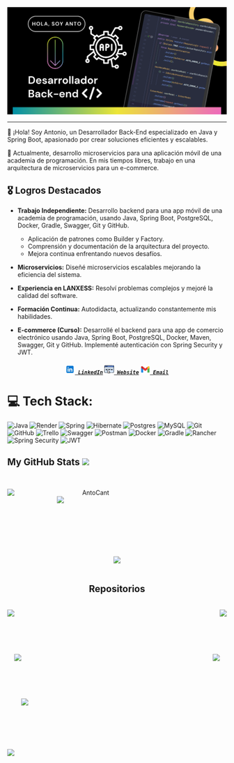 <img src="https://github.com/AntoCant/AntoCant/raw/main/image/abo.png" alt="Image of Antonio">

---
👋 ¡Hola! Soy Antonio, un Desarrollador Back-End especializado en Java y Spring Boot, apasionado por crear soluciones eficientes y escalables.

💼 Actualmente, desarrollo microservicios para una aplicación móvil de una academia de programación. En mis tiempos libres, trabajo en una arquitectura de microservicios para un e-commerce.

## 🎖️ Logros Destacados

- **Trabajo Independiente:** Desarrollo backend para una app móvil de una academia de programación, usando Java, Spring Boot, PostgreSQL, Docker, Gradle, Swagger, Git y GitHub.
  - Aplicación de patrones como Builder y Factory.
  - Comprensión y documentación de la arquitectura del proyecto.
  - Mejora continua enfrentando nuevos desafíos.

- **Microservicios:** Diseñé microservicios escalables mejorando la eficiencia del sistema.

- **Experiencia en LANXESS:** Resolví problemas complejos y mejoré la calidad del software.

- **Formación Continua:** Autodidacta, actualizando constantemente mis habilidades.

- **E-commerce (Curso):** Desarrollé el backend para una app de comercio electrónico usando Java, Spring Boot, PostgreSQL, Docker, Maven, Swagger, Git y GitHub. Implementé autenticación con Spring Security y JWT.



<h5 align="center">
  <code><a href="https://linkedin.com/in/antonio-canteros/" title="LinkedIn Profile"><img width="22" src="https://github.com/AntoCant/AntoCant/raw/main/image/linkedin.png"> LinkedIn</a></code>
  <code><a href="https://antoniocanteros.com" title="Website"><img width="22" src="https://github.com/AntoCant/AntoCant/raw/main/image/web.png"> Website</a></code>
  <code><a href="mailto:antonio.canteros.alberto@gmail.com" title="Email"><img width="22" src="https://github.com/AntoCant/AntoCant/raw/main/image/gmail.png"> Email</a></code>
</h5>






<!-- Conecct section -->

# 💻 Tech Stack:
![Java](https://img.shields.io/badge/java-%23ED8B00.svg?style=flat&logo=openjdk&logoColor=white) ![Render](https://img.shields.io/badge/Render-%46E3B7.svg?style=flat&logo=render&logoColor=white) ![Spring](https://img.shields.io/badge/spring-%236DB33F.svg?style=flat&logo=spring&logoColor=white) 
![Hibernate](https://img.shields.io/badge/Hibernate-59666C?style=flat&logo=Hibernate&logoColor=white) ![Postgres](https://img.shields.io/badge/postgres-%23316192.svg?style=flat&logo=postgresql&logoColor=white) ![MySQL](https://img.shields.io/badge/mysql-4479A1.svg?style=flat&logo=mysql&logoColor=white) 
![Git](https://img.shields.io/badge/git-%23F05033.svg?style=flat&logo=git&logoColor=white) ![GitHub](https://img.shields.io/badge/github-%23121011.svg?style=flat&logo=github&logoColor=white) ![Trello](https://img.shields.io/badge/Trello-%23026AA7.svg?style=flat&logo=Trello&logoColor=white) 
![Swagger](https://img.shields.io/badge/-Swagger-%23Clojure?style=flat&logo=swagger&logoColor=white) ![Postman](https://img.shields.io/badge/Postman-FF6C37?style=flat&logo=postman&logoColor=white) ![Docker](https://img.shields.io/badge/docker-%230db7ed.svg?style=flat&logo=docker&logoColor=white) 
![Gradle](https://img.shields.io/badge/Gradle-02303A.svg?style=flat&logo=Gradle&logoColor=white) ![Rancher](https://img.shields.io/badge/rancher-%230075A8.svg?style=flat&logo=rancher&logoColor=white) ![Spring Security](https://img.shields.io/badge/Spring%20Security-%2346a32b?style=flat&logo=Spring-Security&logoColor=white)
![JWT](https://img.shields.io/badge/JWT-black?style=flat&logo=JSON%20web%20tokens)


##  My GitHub Stats <img src = "https://i.pinimg.com/originals/65/c4/f4/65c4f452571be1261e9c623f7da488ac.gif" width = 35px> 
<br>
<p align="center">
  <div align="center">
    <a href="https://github.com/denvercoder1/github-readme-streak-stats" title="Go to Source">
      <img align="left" width=390 src="https://streak-stats.demolab.com/?user=AntoCant&theme=react&border=61dafb&hide_border=true" alt="AntoCant" />
    </a>
    <a href="https://github.com/anuraghazra/github-readme-stats" title="Go to Source">
      <img align="right" width=390 src="https://github-readme-stats.vercel.app/api?username=AntoCant&show_icons=true&theme=react&border_color=61dafb&hide_border=true" />
    </a>
  </div>
  <br><br><br><br><br><br><br><br><br>
  <div align="center">
    <a href="https://github.com/anuraghazra/github-readme-stats">
      <img height=200 align="center" src="https://github-readme-stats.vercel.app/api/top-langs/?username=AntoCant&hide=c%23,powershell,Mathematica,Ruby,Objective-C,Objective-C%2b%2b,Cuda&title_color=61dafb&text_color=ffffff&icon_color=61dafb&bg_color=20232a&langs_count=8&layout=compact&border_color=61dafb&hide_border=true&size_weight=0.5&count_weight=0.5" />
    </a>
  </div>
  <br>


<h2 align="center">Repositorios</h2>
<br>
<div width="100%" align="center">
  <a align="left" href="https://github.com/CantMagg-tech-works/Auth-Server" title="Auth Server"><img align="left" height="115" src="https://github-readme-stats.vercel.app/api/pin/?username=CantMagg-tech-works&repo=Auth-Server&theme=react&border_color=61dafb&border_radius=10"></a>
  <a align="right" href="https://github.com/CantMagg-tech-works/api-users" title="API Users"><img align="right" height="115" src="https://github-readme-stats.vercel.app/api/pin/?username=CantMagg-tech-works&repo=api-users&theme=react&border_color=61dafb&border_radius=10"></a>
</div>
<br/><br/><br/><br/><br/><br/>
<div width="100%" align="center">
  <a align="left" href="https://github.com/Team-6-R-L-Academy-Backend/api-products" title="API Products"><img align="left" height="115" src="https://github-readme-stats.vercel.app/api/pin/?username=Team-6-R-L-Academy-Backend&repo=api-products&theme=react&border_color=61dafb&border_radius=10"></a>
  <a align="right" href="https://github.com/Team-6-R-L-Academy-Backend/api-users" title="API Users"><img align="right" height="115" src="https://github-readme-stats.vercel.app/api/pin/?username=Team-6-R-L-Academy-Backend&repo=api-users&theme=react&border_color=61dafb&border_radius=10"></a>
</div>
<br/><br/><br/><br/><br/><br/>
<div width="100%" align="center">
  <a align="left" href="https://github.com/AntoCant/porfolio" title="Portfolio"><img align="left" height="115" src="https://github-readme-stats.vercel.app/api/pin/?username=AntoCant&repo=porfolio&theme=react&border_color=61dafb&border_radius=10"></a>
</div>
<br/><br/><br/><br/><br/><br/>







[![](https://visitcount.itsvg.in/api?id=AntoCant&icon=2&color=12)](https://visitcount.itsvg.in)

<!-- Proudly created with GPRM ( https://gprm.itsvg.in ) -->
